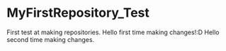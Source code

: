 # MyFirstRepository_Test
First test at making repositories.
Hello first time making changes!:D
Hello second time making changes.
